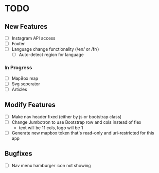 # TODO

## New Features

- [ ] Instagram API access
- [ ] Footer
- [ ] Language change functionality (/en/ or /fr/)
  - [ ] Auto-detect region for language

### In Progress

- [ ] MapBox map
- [ ] Svg seperator
- [ ] Articles

## Modify Features

- [ ] Make nav header fixed (either by js or bootstrap class)
- [ ] Change Jumbotron to use Bootstrap row and cols instead of flex
  - text will be 11 cols, logo will be 1
- [ ] Generate new mapbox token that's read-only and uri-restricted for this app

## Bugfixes

- [ ] Nav menu hamburger icon not showing
